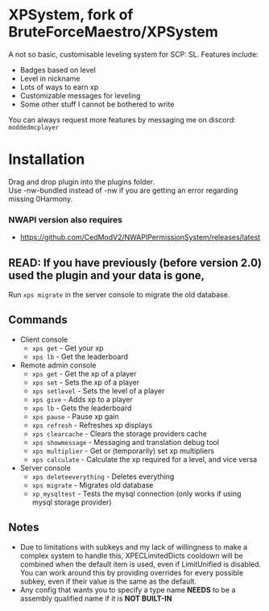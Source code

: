 # XPSystem, fork of BruteForceMaestro/XPSystem
 A not so basic, customisable leveling system for SCP: SL.
Features include:
- Badges based on level
- Level in nickname
- Lots of ways to earn xp
- Customizable messages for leveling
- Some other stuff I cannot be bothered to write

You can always request more features by messaging me on discord: `moddedmcplayer`

# Installation
Drag and drop plugin into the plugins folder. <br>
Use -nw-bundled instead of -nw if you are getting an error regarding missing 0Harmony.
### NWAPI version also requires
- https://github.com/CedModV2/NWAPIPermissionSystem/releases/latest

## READ: If you have previously (before version 2.0) used the plugin and your data is gone,
Run `xps migrate` in the server console to migrate the old database.

## Commands
- Client console
    - `xps get` - Get your xp
    - `xps lb` - Get the leaderboard
- Remote admin console
    - `xps get` - Get the xp of a player
    - `xps set` - Sets the xp of a player
    - `xps setlevel` - Sets the level of a player
    - `xps give` - Adds xp to a player
    - `xps lb` - Gets the leaderboard
    - `xps pause` - Pause xp gain
    - `xps refresh` - Refreshes xp displays
    - `xps clearcache` - Clears the storage providers cache
    - `xps showmessage` - Messaging and translation debug tool
    - `xps multiplier` - Get or (temporarily) set xp multipliers
    - `xps calculate` - Calculate the xp required for a level, and vice versa
- Server console
    - `xps deleteeverything` - Deletes everything
    - `xps migrate` - Migrates old database
    - `xp_mysqltest` - Tests the mysql connection (only works if using mysql storage provider)
## Notes
- Due to limitations with subkeys and my lack of willingness to make a complex system to handle this,
XPECLimitedDicts cooldown will be combined when the default item is used,
even if LimitUnified is disabled.
You can work around this by providing overrides for every possible subkey,
even if their value is the same as the default.
- Any config that wants you to specify a type name **NEEDS** to be a assembly qualified name if it is **NOT BUILT-IN**
